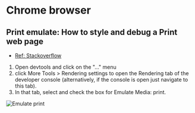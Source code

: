 # Chrome browser

## Print emulate: How to style and debug a Print web page

- [Ref: Stackoverflow](https://stackoverflow.com/questions/726825/how-do-you-debug-printable-css/36267984#36267984)

1. Open devtools and click on the "..." menu
2. click More Tools > Rendering settings to open the Rendering tab of the developer console (alternatively, if the console is open just navigate to this tab).
3. In that tab, select and check the box for Emulate Media: print.

![Emulate print](https://i.stack.imgur.com/mV2ra.png)
